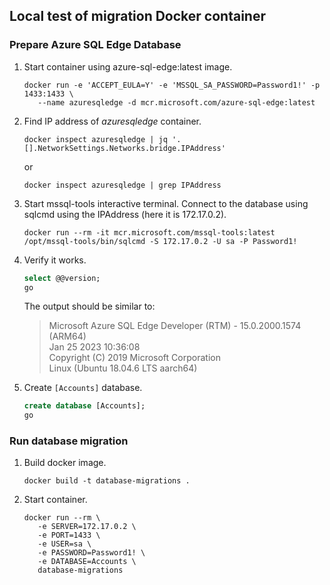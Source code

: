 ## Local test of migration Docker container ##

### Prepare Azure SQL Edge Database

1. Start container using azure-sql-edge:latest image. 
   ```shell
   docker run -e 'ACCEPT_EULA=Y' -e 'MSSQL_SA_PASSWORD=Password1!' -p 1433:1433 \
      --name azuresqledge -d mcr.microsoft.com/azure-sql-edge:latest
   ```
2. Find IP address of *azuresqledge* container.
   ```shell
   docker inspect azuresqledge | jq '.[].NetworkSettings.Networks.bridge.IPAddress'
   ```
   or
   ```shell
   docker inspect azuresqledge | grep IPAddress
   ```
3. Start mssql-tools interactive terminal. Connect to the database using sqlcmd using the IPAddress (here it is 172.17.0.2).
   ```shell
   docker run --rm -it mcr.microsoft.com/mssql-tools:latest /opt/mssql-tools/bin/sqlcmd -S 172.17.0.2 -U sa -P Password1!
   ```
4. Verify it works.
   ```sql
   select @@version;
   go
   ```
   The output should be similar to:
   > Microsoft Azure SQL Edge Developer (RTM) - 15.0.2000.1574 (ARM64) \
   Jan 25 2023 10:36:08 \
   Copyright (C) 2019 Microsoft Corporation \
   Linux (Ubuntu 18.04.6 LTS aarch64) <ARM64> 
5. Create `[Accounts]` database.
   ```sql
   create database [Accounts];
   go
   ```
### Run database migration ###

1. Build docker image.
   ```shell
   docker build -t database-migrations .
   ```
2. Start container.
   ```shell
   docker run --rm \
      -e SERVER=172.17.0.2 \
      -e PORT=1433 \
      -e USER=sa \
      -e PASSWORD=Password1! \
      -e DATABASE=Accounts \
      database-migrations
   ```
